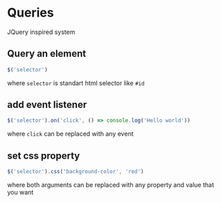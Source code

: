 # Queries
JQuery inspired system

## Query an element
```js
$('selector')
```
where `selector` is standart html selector like `#id`

## add event listener
```js
$('selector').on('click', () => console.log('Hello world'))
```
where `click` can be replaced with any event

## set css property
```js
$('selector').css('background-color', 'red')
```
where both arguments can be replaced with any property and value that you want